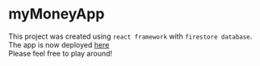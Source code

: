 # myMoneyApp

This project was created using `react framework` with `firestore database`.  
The app is now deployed [here](https://mymoney-d1215.web.app/)  
Please feel free to play around!
